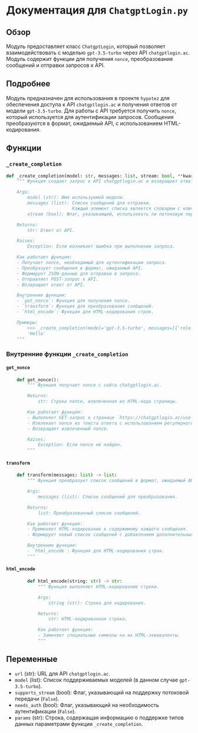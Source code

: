 # Документация для `ChatgptLogin.py`

## Обзор

Модуль предоставляет класс `ChatgptLogin`, который позволяет взаимодействовать с моделью `gpt-3.5-turbo` через API `chatgptlogin.ac`.
Модуль содержит функции для получения `nonce`, преобразования сообщений и отправки запросов к API.

## Подробнее

Модуль предназначен для использования в проекте `hypotez` для обеспечения доступа к API `chatgptlogin.ac` и получения ответов от модели `gpt-3.5-turbo`.
Для работы с API требуется получить `nonce`, который используется для аутентификации запросов.
Сообщения преобразуются в формат, ожидаемый API, с использованием HTML-кодирования.

## Функции

### `_create_completion`

```python
def _create_completion(model: str, messages: list, stream: bool, **kwargs):
    """ Функция создает запрос к API chatgptlogin.ac и возвращает ответ.

    Args:
        model (str): Имя используемой модели.
        messages (list): Список сообщений для отправки.
                         Каждый элемент списка является словарем с ключами 'role' (роль отправителя: 'user' или 'assistant') и 'content' (содержимое сообщения).
        stream (bool): Флаг, указывающий, использовать ли потоковую передачу.

    Returns:
        str: Ответ от API.

    Raises:
        Exception: Если возникает ошибка при выполнении запроса.

    Как работает функция:
    - Получает nonce, необходимый для аутентификации запроса.
    - Преобразует сообщения в формат, ожидаемый API.
    - Формирует JSON-данные для отправки в запросе.
    - Отправляет POST-запрос к API.
    - Возвращает ответ от API.

    Внутренние функции:
    - `get_nonce`: Функция для получения nonce.
    - `transform`: Функция для преобразования сообщений.
    - `html_encode`: Функция для HTML-кодирования строк.

    Примеры:
        >>> _create_completion(model='gpt-3.5-turbo', messages=[{'role': 'user', 'content': 'Hello'}], stream=False)
        'Hello'
    """
```

### Внутренние функции `_create_completion`

#### `get_nonce`

```python
    def get_nonce():
        """ Функция получает nonce с сайта chatgptlogin.ac.

        Returns:
            str: Строка nonce, извлеченная из HTML-кода страницы.

        Как работает функция:
        - Выполняет GET-запрос к странице `https://chatgptlogin.ac/use-chatgpt-free/`.
        - Извлекает nonce из текста ответа с использованием регулярного выражения.
        - Возвращает извлеченный nonce.

        Raises:
            Exception: Если nonce не найден.
        """
```

#### `transform`

```python
    def transform(messages: list) -> list:
        """ Функция преобразует список сообщений в формат, ожидаемый API.

        Args:
            messages (list): Список сообщений для преобразования.

        Returns:
            list: Преобразованный список сообщений.

        Как работает функция:
        - Применяет HTML-кодирование к содержимому каждого сообщения.
        - Формирует новый список сообщений с добавлением дополнительных полей.

        Внутренние функции:
        - `html_encode`: Функция для HTML-кодирования строк.
        """
```

#### `html_encode`

```python
        def html_encode(string: str) -> str:
            """ Функция выполняет HTML-кодирование строки.

            Args:
                string (str): Строка для кодирования.

            Returns:
                str: HTML-кодированная строка.

            Как работает функция:
            - Заменяет специальные символы на их HTML-эквиваленты.
            """
```

## Переменные

- `url` (str): URL для API `chatgptlogin.ac`.
- `model` (list): Список поддерживаемых моделей (в данном случае `gpt-3.5-turbo`).
- `supports_stream` (bool): Флаг, указывающий на поддержку потоковой передачи (`False`).
- `needs_auth` (bool): Флаг, указывающий на необходимость аутентификации (`False`).
- `params` (str): Строка, содержащая информацию о поддержке типов данных параметрами функции `_create_completion`.
